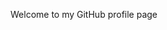 Welcome to my GitHub profile page 

<!---
s-graiff/s-graiff is a ✨ special ✨ repository because its `README.md` (this file) appears on your GitHub profile.
You can click the Preview link to take a look at your changes.
--->
